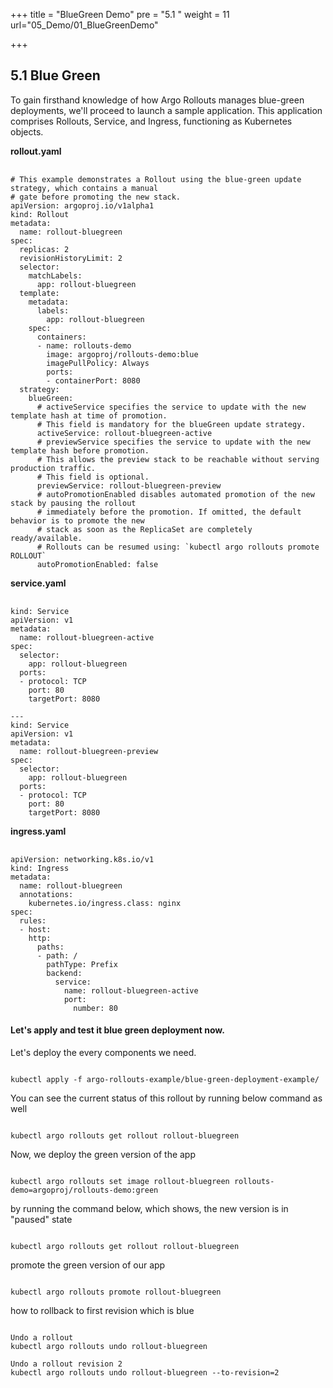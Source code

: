 +++
title = "BlueGreen Demo"
pre = "5.1 "
weight = 11
url="05_Demo/01_BlueGreenDemo"

+++

## 5.1	Blue Green 

To gain firsthand knowledge of how Argo Rollouts manages blue-green deployments, we'll proceed to launch a sample application. This application comprises Rollouts, Service, and Ingress, functioning as Kubernetes objects.

<b>rollout.yaml</b>
<pre><link rel="stylesheet" href="/css/style.css"> <code class="yaml scrollable">
# This example demonstrates a Rollout using the blue-green update strategy, which contains a manual
# gate before promoting the new stack.
apiVersion: argoproj.io/v1alpha1
kind: Rollout
metadata:
  name: rollout-bluegreen
spec:
  replicas: 2
  revisionHistoryLimit: 2
  selector:
    matchLabels:
      app: rollout-bluegreen
  template:
    metadata:
      labels:
        app: rollout-bluegreen
    spec:
      containers:
      - name: rollouts-demo
        image: argoproj/rollouts-demo:blue
        imagePullPolicy: Always
        ports:
        - containerPort: 8080
  strategy:
    blueGreen: 
      # activeService specifies the service to update with the new template hash at time of promotion.
      # This field is mandatory for the blueGreen update strategy.
      activeService: rollout-bluegreen-active
      # previewService specifies the service to update with the new template hash before promotion.
      # This allows the preview stack to be reachable without serving production traffic.
      # This field is optional.
      previewService: rollout-bluegreen-preview
      # autoPromotionEnabled disables automated promotion of the new stack by pausing the rollout
      # immediately before the promotion. If omitted, the default behavior is to promote the new
      # stack as soon as the ReplicaSet are completely ready/available.
      # Rollouts can be resumed using: `kubectl argo rollouts promote ROLLOUT`
      autoPromotionEnabled: false
</code></pre>

<b>service.yaml</b>
<pre><link rel="stylesheet" href="/css/style.css"> <code class="yaml scrollable">
kind: Service
apiVersion: v1
metadata:
  name: rollout-bluegreen-active
spec:
  selector:
    app: rollout-bluegreen
  ports:
  - protocol: TCP
    port: 80
    targetPort: 8080

---
kind: Service
apiVersion: v1
metadata:
  name: rollout-bluegreen-preview
spec:
  selector:
    app: rollout-bluegreen
  ports:
  - protocol: TCP
    port: 80
    targetPort: 8080
</code></pre>


<b>ingress.yaml</b>
<pre><link rel="stylesheet" href="/css/style.css"> <code class="yaml scrollable">
apiVersion: networking.k8s.io/v1
kind: Ingress
metadata:
  name: rollout-bluegreen
  annotations:
    kubernetes.io/ingress.class: nginx
spec:
  rules:
  - host: 
    http:
      paths:
      - path: /
        pathType: Prefix
        backend:
          service:
            name: rollout-bluegreen-active
            port:
              number: 80
</code></pre>

#### Let's apply and test it blue green deployment now.

Let's deploy the every components we need.
<pre><code class="shell">
kubectl apply -f argo-rollouts-example/blue-green-deployment-example/
</code></pre>
You can see the current status of this rollout by running below command as well
<pre><code class="shell">
kubectl argo rollouts get rollout rollout-bluegreen
</code></pre>
Now, we deploy the green version of the app
<pre><code class="shell">
kubectl argo rollouts set image rollout-bluegreen rollouts-demo=argoproj/rollouts-demo:green
</code></pre>
by running the command below, which shows, the new version is in "paused" state
<pre><code class="shell">
kubectl argo rollouts get rollout rollout-bluegreen
</code></pre>
promote the green version of our app
<pre><code class="shell">
kubectl argo rollouts promote rollout-bluegreen
</code></pre>
how to rollback to first revision which is blue
<pre><code class="shell">
Undo a rollout
kubectl argo rollouts undo rollout-bluegreen

Undo a rollout revision 2
kubectl argo rollouts undo rollout-bluegreen --to-revision=2
</code></pre>